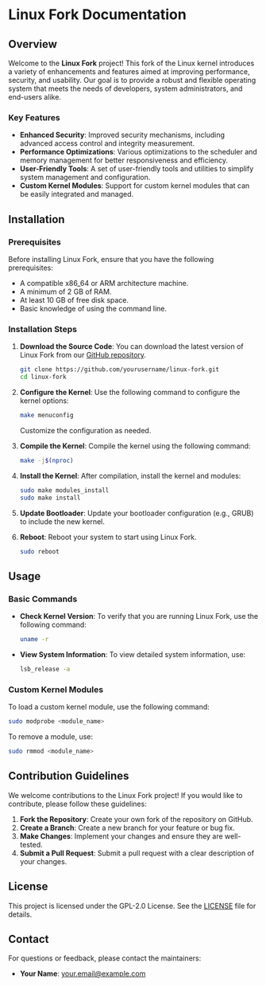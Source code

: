 # Linux Fork Documentation

## Overview

Welcome to the **Linux Fork** project! This fork of the Linux kernel introduces a variety of enhancements and features aimed at improving performance, security, and usability. Our goal is to provide a robust and flexible operating system that meets the needs of developers, system administrators, and end-users alike.

### Key Features

- **Enhanced Security**: Improved security mechanisms, including advanced access control and integrity measurement.
- **Performance Optimizations**: Various optimizations to the scheduler and memory management for better responsiveness and efficiency.
- **User-Friendly Tools**: A set of user-friendly tools and utilities to simplify system management and configuration.
- **Custom Kernel Modules**: Support for custom kernel modules that can be easily integrated and managed.

## Installation

### Prerequisites

Before installing Linux Fork, ensure that you have the following prerequisites:

- A compatible x86_64 or ARM architecture machine.
- A minimum of 2 GB of RAM.
- At least 10 GB of free disk space.
- Basic knowledge of using the command line.

### Installation Steps

1. **Download the Source Code**:
   You can download the latest version of Linux Fork from our [GitHub repository](https://github.com/yourusername/linux-fork).

   ```bash
   git clone https://github.com/yourusername/linux-fork.git
   cd linux-fork
   ```

2. **Configure the Kernel**:
   Use the following command to configure the kernel options:

   ```bash
   make menuconfig
   ```

   Customize the configuration as needed.

3. **Compile the Kernel**:
   Compile the kernel using the following command:

   ```bash
   make -j$(nproc)
   ```

4. **Install the Kernel**:
   After compilation, install the kernel and modules:

   ```bash
   sudo make modules_install
   sudo make install
   ```

5. **Update Bootloader**:
   Update your bootloader configuration (e.g., GRUB) to include the new kernel.

6. **Reboot**:
   Reboot your system to start using Linux Fork.

   ```bash
   sudo reboot
   ```

## Usage

### Basic Commands

- **Check Kernel Version**:
  To verify that you are running Linux Fork, use the following command:

  ```bash
  uname -r
  ```

- **View System Information**:
  To view detailed system information, use:

  ```bash
  lsb_release -a
  ```

### Custom Kernel Modules

To load a custom kernel module, use the following command:

```bash
sudo modprobe <module_name>
```

To remove a module, use:

```bash
sudo rmmod <module_name>
```

## Contribution Guidelines

We welcome contributions to the Linux Fork project! If you would like to contribute, please follow these guidelines:

1. **Fork the Repository**: Create your own fork of the repository on GitHub.
2. **Create a Branch**: Create a new branch for your feature or bug fix.
3. **Make Changes**: Implement your changes and ensure they are well-tested.
4. **Submit a Pull Request**: Submit a pull request with a clear description of your changes.

## License

This project is licensed under the GPL-2.0 License. See the [LICENSE](LICENSE) file for details.

## Contact

For questions or feedback, please contact the maintainers:

- **Your Name**: [your.email@example.com](mailto:your.email@example.com)
